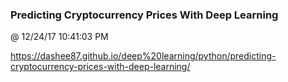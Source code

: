 ﻿

### Predicting Cryptocurrency Prices With Deep Learning
@ 12/24/17 10:41:03 PM

https://dashee87.github.io/deep%20learning/python/predicting-cryptocurrency-prices-with-deep-learning/
